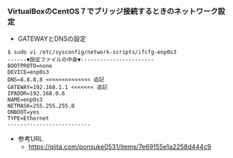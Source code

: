 ### VirtualBoxのCentOS７でブリッジ接続するときのネットワーク設定
- GATEWAYとDNSの設定
```
$ sudo vi /etc/sysconfig/network-scripts/ifcfg-enp0s3
------▼設定ファイルの中身▼-----------------------
BOOTPROTO=none
DEVICE=enp0s3
DNS=8.8.8.8 <<<<<<<<<<<<<< 追記
GATEWAY=192.168.1.1 <<<<<<< 追記
IPADDR=192.168.0.6
NAME=enp0s3
NETMASK=255.255.255.0
ONBOOT=yes
TYPE=Ethernet
--------------------------
```

- 参考URL
  - https://qiita.com/ponsuke0531/items/7e69155e1a2258d444c9
